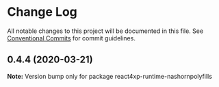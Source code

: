 # Change Log

All notable changes to this project will be documented in this file.
See [Conventional Commits](https://conventionalcommits.org) for commit guidelines.

## 0.4.4 (2020-03-21)

**Note:** Version bump only for package react4xp-runtime-nashornpolyfills
